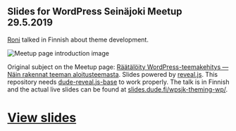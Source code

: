 ## Slides for WordPress Seinäjoki Meetup 29.5.2019

[Roni](https://profiles.wordpress.org/rolle) talked in Finnish about theme development.

![Meetup page introduction image](https://secure.meetupstatic.com/photos/event/6/5/c/highres_481081628.jpeg "")

Original subject on the Meetup page: [Räätälöity WordPress-teemakehitys — Näin rakennat teeman aloitusteemasta](https://www.meetup.com/Seinajoki-WordPress-Meetup/events/wmgbbpyzhblc/). Slides powered by [reveal.js](https://github.com/hakimel/reveal.js/). This repository needs [dude-reveal.js-base](https://github.com/digitoimistodude/dude-reveal.js-base) to work properly. The talk is in Finnish and the actual live slides can be found at [slides.dude.fi/wpsjk-theming-wp/](https://slides.dude.fi/wpsjk-theming-wp/).

# [View slides](https://slides.dude.fi/wpsjk-theming-wp/)
